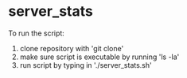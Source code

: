 # server_stats

To run the script:
  1. clone repository with 'git clone'
  2. make sure script is executable by running 'ls -la'
  3. run script by typing in './server_stats.sh'
